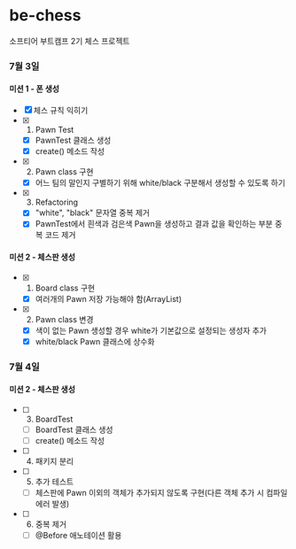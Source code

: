 # be-chess
소프티어 부트캠프 2기 체스 프로젝트


### 7월 3일
#### 미션 1 - 폰 생성
- [x] 체스 규칙 익히기
- [x] 1. Pawn Test
    - [x] PawnTest 클래스 생성
    - [x] create() 메소드 작성
- [x] 2. Pawn class 구현
    - [x] 어느 팀의 말인지 구별하기 위해 white/black 구분해서 생성할 수 있도록 하기
- [x] 3. Refactoring
    - [x] "white", "black" 문자열 중복 제거
    - [x] PawnTest에서 흰색과 검은색 Pawn을 생성하고 결과 값을 확인하는 부분 중복 코드 제거

#### 미션 2 - 체스판 생성
- [x] 1. Board class 구현
  - [x] 여러개의 Pawn 저장 가능해야 함(ArrayList)
- [x] 2. Pawn class 변경
  - [x] 색이 없는 Pawn 생성할 경우 white가 기본값으로 설정되는 생성자 추가
  - [x] white/black Pawn 클래스에 상수화

### 7월 4일
#### 미션 2 - 체스판 생성
- [ ] 3. BoardTest
  - [ ] BoardTest 클래스 생성
  - [ ] create() 메소드 작성
- [ ] 4. 패키지 분리
- [ ] 5. 추가 테스트
  - [ ] 체스판에 Pawn 이외의 객체가 추가되지 않도록 구현(다른 객체 추가 시 컴파일 에러 발생)
- [ ] 6. 중복 제거
  - [ ] @Before 애노테이션 활용